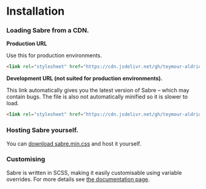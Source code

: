 # Installation
### Loading Sabre from a CDN.
**Production URL**

Use this for production environments.
```html
<link rel="stylesheet" href="https://cdn.jsdelivr.net/gh/teymour-aldridge/sabre@master/sass/styles.min.css">
```
**Development URL (not suited for production environments).**

This link automatically gives you the latest version of Sabre – which may contain bugs.
The file is also not automatically minified so it is slower to load.
```html
<link rel="stylesheet" href="https://cdn.jsdelivr.net/gh/teymour-aldridge/sabre/sass/styles.css">
```
### Hosting Sabre yourself.
You can <a href="https://cdn.jsdelivr.net/gh/teymour-aldridge/sabre/sass/styles.min.css">download sabre.min.css</a> and host it yourself.
### Customising
Sabre is written in SCSS, making it easily customisable using variable overrides. For more details see [the documentation page](/getting-started/customisation.md).